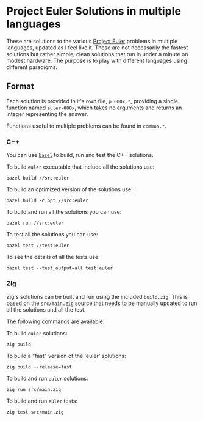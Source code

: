 # Project Euler Solutions in multiple languages

These are solutions to the various
[Project Euler](http://projecteuler.net/) problems in multiple languages,
updated as I feel like it. These are not necessarily the fastest
solutions but rather simple, clean solutions that run in under a
minute on modest hardware. The purpose is to play with different
languages using different paradigms.

## Format

Each solution is provided in it's own file, `p_000x.*`, providing
a single function named `euler-000x`, which takes no arguments and
returns an integer representing the answer.

Functions useful to multiple problems can be found in
`common.*`.

### C++

You can use [`bazel`] to build, run and test the C++ solutions.

To build `euler` executable that include all the solutions use:

    bazel build //src:euler

To build an optimized version of the solutions use:

    bazel build -c opt //src:euler

To build and run all the solutions you can use:

    bazel run //src:euler

To test all the solutions you can use:

    bazel test //test:euler

To see the details of all the tests use:

    bazel test --test_output=all test:euler

### Zig

Zig's solutions can be built and run using the included `build.zig`.
This is based on the `src/main.zig` source that needs to be manually
updated to run all the solutions and all the test.

The following commands are available:

To build `euler` solutions:

    zig build

To build a "fast" version of the 'euler' solutions:

    zig build --release=fast

To build and run `euler` solutions:

    zig run src/main.zig

To build and run `euler` tests:

    zig test src/main.zig

[`bazel`]: https://bazel.build/
